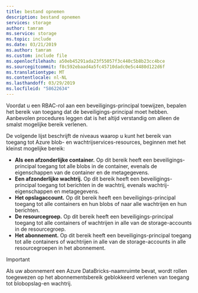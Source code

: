 ```yaml
---
title: bestand opnemen
description: bestand opnemen
services: storage
author: tamram
ms.service: storage
ms.topic: include
ms.date: 03/21/2019
ms.author: tamram
ms.custom: include file
ms.openlocfilehash: a50eb45291ada23f55057f3c440c5b8b23cc4bce
ms.sourcegitcommit: f8c592ebaad4a5fc45710dadc0e5c4480d122d6f
ms.translationtype: MT
ms.contentlocale: nl-NL
ms.lasthandoff: 03/29/2019
ms.locfileid: "58622634"
---
```

Voordat u een RBAC-rol aan een beveiligings-principal toewijzen, bepalen het bereik van toegang dat de beveiligings-principal moet hebben. Aanbevolen procedures leggen dat is het altijd verstandig om alleen de smalst mogelijke bereik verlenen.

De volgende lijst beschrijft de niveaus waarop u kunt het bereik van toegang tot Azure blob- en wachtrijservices-resources, beginnen met het kleinst mogelijke bereik:

- **Als een afzonderlijke container.** Op dit bereik heeft een beveiligings-principal toegang tot alle blobs in de container, evenals de eigenschappen van de container en de metagegevens.
- **Een afzonderlijke wachtrij.** Op dit bereik heeft een beveiligings-principal toegang tot berichten in de wachtrij, evenals wachtrij-eigenschappen en metagegevens.
- **Het opslagaccount.** Op dit bereik heeft een beveiligings-principal toegang tot alle containers en hun blobs of naar alle wachtrijen en hun berichten.
- **De resourcegroep.** Op dit bereik heeft een beveiligings-principal toegang tot alle containers of wachtrijen in alle van de storage-accounts in de resourcegroep.
- **Het abonnement.** Op dit bereik heeft een beveiligings-principal toegang tot alle containers of wachtrijen in alle van de storage-accounts in alle resourcegroepen in het abonnement.

> [!IMPORTANT]
> Als uw abonnement een Azure DataBricks-naamruimte bevat, wordt rollen toegewezen op het abonnementsbereik geblokkeerd verlenen van toegang tot blobopslag-en wachtrij.
